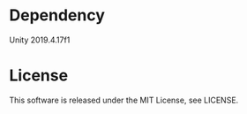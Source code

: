 # Dependency
Unity 2019.4.17f1

# License
This software is released under the MIT License, see LICENSE.
